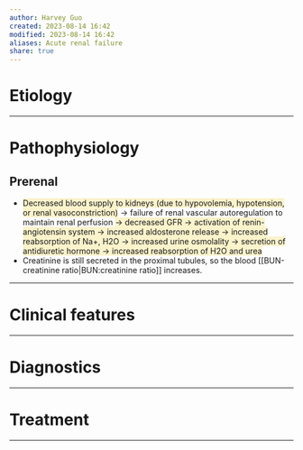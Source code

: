 ```yaml
---
author: Harvey Guo
created: 2023-08-14 16:42
modified: 2023-08-14 16:42
aliases: Acute renal failure
share: true
---
```

# Etiology


---
# Pathophysiology
## Prerenal
- <span style="background:rgba(240, 200, 0, 0.2)">Decreased blood supply to kidneys (due to hypovolemia, hypotension, or renal vasoconstriction)</span> → failure of renal vascular autoreg<span style="background:rgba(240, 200, 0, 0.2)"></span>ulation to maintain renal perfusion <span style="background:rgba(240, 200, 0, 0.2)">→ decreased GFR → activation of renin-angiotensin system → increased aldosterone release → increased reabsorption of Na+, H2O → increased urine osmolality → secretion of antidiuretic hormone → increased reabsorption of H2O and urea</span>
- Creatinine is still secreted in the proximal tubules, so the blood [[BUN-creatinine ratio|BUN:creatinine ratio]] increases.

---
# Clinical features


---
# Diagnostics


---
# Treatment


---

